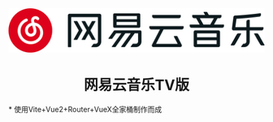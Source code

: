 <div align="center">

<img src="https://github.com/Groupguanfang/Netease-Vite/raw/c63b291c232e206ff30b5e21bfd798d5b4d1e7b4/src/assets/neteaselogo.png" />

# 网易云音乐TV版

</div>
* 使用Vite+Vue2+Router+VueX全家桶制作而成
